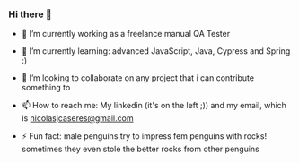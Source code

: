 ### Hi there 👋

- 🔭 I’m currently working as a freelance manual QA Tester

- 🌱 I’m currently learning: advanced JavaScript, Java, Cypress and Spring :)

- 👯 I’m looking to collaborate on any project that i can contribute something to

- 📫 How to reach me: My linkedin (it's on the left ;)) and my email, which is nicolasjcaseres@gmail.com

- ⚡ Fun fact: male penguins try to impress fem penguins with rocks! sometimes they even stole the better rocks from other penguins
